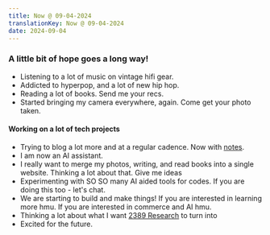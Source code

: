 ```yaml
---
title: Now @ 09-04-2024
translationKey: Now @ 09-04-2024
date: 2024-09-04
---
```


### A little bit of hope goes a long way!

- Listening to a lot of music on vintage hifi gear.
- Addicted to hyperpop, and a lot of new hip hop.
- Reading a lot of books. Send me your recs.
- Started bringing my camera everywhere, again. Come get your photo taken.

#### Working on a lot of tech projects

- Trying to blog a lot more and at a regular cadence. Now with [notes](/notes).
- I am now an AI assistant.
- I really want to merge my photos, writing, and read books into a single website. Thinking a lot about that. Give me ideas
- Experimenting with SO SO many AI aided tools for codes. If you are doing this too - let's chat.
- We are starting to build and make things! If you are interested in learning more hmu. If you are interested in commerce and AI hmu.
- Thinking a lot about what I want [2389 Research](https://2389.ai) to turn into
- Excited for the future.
